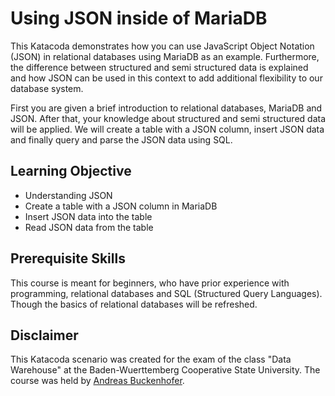 # Using JSON inside of MariaDB

This Katacoda demonstrates how you can use JavaScript Object Notation (JSON) in relational databases using MariaDB as an
example. Furthermore, the difference between structured and semi structured data is explained and how JSON can be used
in this context to add additional flexibility to our database system.

First you are given a brief introduction to relational databases, MariaDB and JSON. After that, your knowledge about
structured and semi structured data will be applied. We will create a table with a JSON column, insert JSON data and 
finally query and parse the JSON data using SQL.

## Learning Objective

- Understanding JSON
- Create a table with a JSON column in MariaDB
- Insert JSON data into the table
- Read JSON data from the table

## Prerequisite Skills

This course is meant for beginners, who have prior experience with programming, relational databases and 
SQL (Structured Query Languages). Though the basics of relational databases will be refreshed.

## Disclaimer

This Katacoda scenario was created for the exam of the class "Data Warehouse" at the Baden-Wuerttemberg Cooperative State University.
The course was held by [Andreas Buckenhofer](https://www.katacoda.com/buckenhofer).


